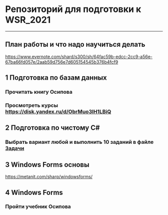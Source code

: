 # Репозиторий для подготовки к WSR_2021
---

## План работы и что надо научиться делать
https://www.evernote.com/shard/s300/sh/64fac59b-edcc-2cc9-a56e-67ba66fd057e/2aab59d756e7d605154545b376b4fcf9



## 1 Подготовка по базам данных
### Прочитать книгу Осипова
### Просмотреть курсы https://disk.yandex.ru/d/ObrMuo3lH1LBiQ


## 2 Подготовка по чистому С#
### Выбрать вариант любой и выполнить 10 заданий в файле <a href = "https://github.com/artemovsergey/WSR_2021/blob/master/%D0%9C%D0%B0%D1%82%D0%B5%D1%80%D0%B8%D0%B0%D0%BB%D1%8B%20%D0%A1%23/Zadachi.pdf">Задачи</a>

## 3 Windows Forms основы
https://metanit.com/sharp/windowsforms/

## 4 Windows Forms
### Пройти учебник Осипова
